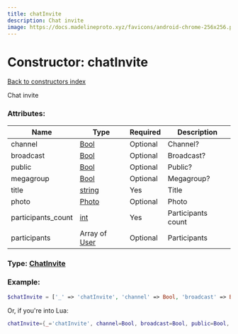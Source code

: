 ```yaml
---
title: chatInvite
description: Chat invite
image: https://docs.madelineproto.xyz/favicons/android-chrome-256x256.png
---
```

# Constructor: chatInvite  
[Back to constructors index](index.md)



Chat invite

### Attributes:

| Name     |    Type       | Required | Description |
|----------|---------------|----------|-------------|
|channel|[Bool](../types/Bool.md) | Optional|Channel?|
|broadcast|[Bool](../types/Bool.md) | Optional|Broadcast?|
|public|[Bool](../types/Bool.md) | Optional|Public?|
|megagroup|[Bool](../types/Bool.md) | Optional|Megagroup?|
|title|[string](../types/string.md) | Yes|Title|
|photo|[Photo](../types/Photo.md) | Optional|Photo|
|participants\_count|[int](../types/int.md) | Yes|Participants count|
|participants|Array of [User](../types/User.md) | Optional|Participants|



### Type: [ChatInvite](../types/ChatInvite.md)


### Example:

```php
$chatInvite = ['_' => 'chatInvite', 'channel' => Bool, 'broadcast' => Bool, 'public' => Bool, 'megagroup' => Bool, 'title' => 'string', 'photo' => Photo, 'participants_count' => int, 'participants' => [User, User]];
```  


Or, if you're into Lua:

```lua
chatInvite={_='chatInvite', channel=Bool, broadcast=Bool, public=Bool, megagroup=Bool, title='string', photo=Photo, participants_count=int, participants={User}}

```


